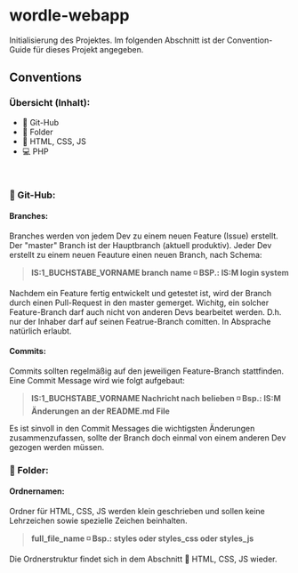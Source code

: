 # wordle-webapp

Initialisierung des Projektes. Im folgenden Abschnitt ist der Convention-Guide für dieses Projekt angegeben.

## Conventions

### Übersicht (Inhalt):
* 🎫 Git-Hub
* 💾 Folder
* 🍮 HTML, CSS, JS
* 💻 PHP

<br>

### 🎫 Git-Hub:

#### Branches:
Branches werden von jedem Dev zu einem neuen Feature (Issue) erstellt. Der "master" Branch ist der Hauptbranch (aktuell produktiv). Jeder Dev erstellt zu einem neuen Feauture einen neuen Branch, nach Schema: <br>
>**IS:1_BUCHSTABE_VORNAME branch name ◽ BSP.: IS:M login system**

Nachdem ein Feature fertig entwickelt und getestet ist, wird der Branch durch einen Pull-Request in den master gemerget.
Wichitg, ein solcher Feature-Branch darf auch nicht von anderen Devs bearbeitet werden. D.h. nur der Inhaber darf auf seinen Featrue-Branch comitten. In Absprache natürlich erlaubt.

#### Commits:
Commits sollten regelmäßig auf den jeweiligen Feature-Branch stattfinden. Eine Commit Message wird wie folgt aufgebaut: <br>
>**IS:1_BUCHSTABE_VORNAME Nachricht nach belieben ◽ Bsp.: IS:M Änderungen an der README.md File**

Es ist sinvoll in den Commit Messages die wichtigsten Änderungen zusammenzufassen, sollte der Branch doch einmal von einem anderen Dev gezogen werden müssen.

### 💾 Folder:

#### Ordnernamen:
Ordner für HTML, CSS, JS werden klein geschrieben und sollen keine Lehrzeichen sowie spezielle Zeichen beinhalten.<br>
>**full_file_name ◽ Bsp.: styles oder styles_css oder styles_js**

Die Ordnerstruktur findet sich in dem Abschnitt 🍮 HTML, CSS, JS wieder.